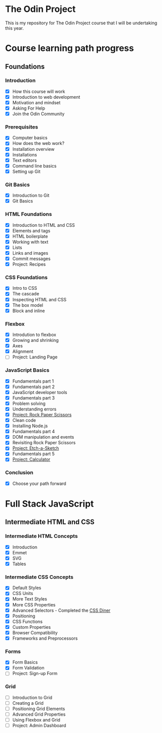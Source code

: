 # The Odin Project

This is my repository for The Odin Project course that I will be undertaking this year.


# Course learning path progress

## Foundations

### Introduction

- [x] How this course will work
- [x] Introduction to web development
- [x] Motivation and mindset
- [x] Asking For Help
- [x] Join the Odin Community

### Prerequisites

- [x] Computer basics
- [x] How does the web work?
- [x] Installation overview
- [x] Installations
- [x] Text editors
- [x] Command line basics
- [x] Setting up Git

### Git Basics

- [x] Introduction to Git
- [x] Git Basics

### HTML Foundations

- [x] Introduction to HTML and CSS
- [x] Elements and tags
- [x] HTML boilerplate
- [x] Working with text
- [x] Lists
- [x] Links and images
- [x] Commit messages
- [x] Project: Recipes

### CSS Foundations

- [x] Intro to CSS
- [x] The cascade
- [x] Inspecting HTML and CSS
- [x] The box model
- [x] Block and inline

### Flexbox

- [x] Introdution to flexbox
- [x] Growing and shrinking
- [x] Axes
- [x] Alignment
- [ ] Project: Landing Page

### JavaScript Basics

- [x] Fundamentals part 1
- [x] Fundamentals part 2
- [x] JavaScript developer tools
- [x] Fundamentals part 3
- [x] Problem solving
- [x] Understanding errors
- [x] [Project: Rock Paper Scissors](https://dekhanfraser.github.io/the-odin-project/projects/rock-paper-scissors/)
- [x] Clean code
- [x] Installing Node.js
- [x] Fundamentals part 4
- [x] DOM manipulation and events
- [x] Revisiting Rock Paper Scissors
- [x] [Project: Etch-a-Sketch](https://dekhanfraser.github.io/the-odin-project/projects/etch-a-sketch/)
- [x] Fundamentals part 5
- [x] [Project: Calculator](https://dekhanfraser.github.io/the-odin-project/projects/calculator/)

### Conclusion

- [x] Choose your path forward

# Full Stack JavaScript

## Intermediate HTML and CSS

### Intermediate HTML Concepts

- [x] Introduction
- [x] Emmet
- [X] SVG
- [X] Tables

### Intermediate CSS Concepts

- [X] Default Styles
- [X] CSS Units
- [X] More Text Styles
- [X] More CSS Properties
- [X] Advanced Selectors - Completed the [CSS Diner](https://flukeout.github.io/)
- [X] Positioning
- [X] CSS Functions
- [X] Custom Properties
- [X] Browser Compatibility
- [X] Frameworks and Preprocessors

### Forms

- [X] Form Basics
- [X] Form Validation
- [ ] Project: Sign-up Form

### Grid

- [ ] Introduction to Grid
- [ ] Creating a Grid
- [ ] Positioning Grid Elements
- [ ] Advanced Grid Properties
- [ ] Using Flexbox and Grid
- [ ] Project: Admin Dashboard